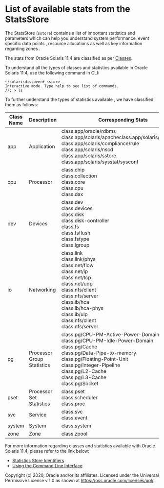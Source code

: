# List of available stats from the StatsStore

The StatsStore (`sstore`) contains a list of important statistics and parameters which can help you understand system performance, event specific data points , resource allocations as well as key information regarding zones .

The stats from Oracle Solaris 11.4 are classified as per [Classes](https://docs.oracle.com/cd/E37838_01/html/E56520/ssids.html#SSTORssidstructure).

To understand all the types of classes and statistics available in Oracle Solaris 11.4, use the following command in CLI:

```
~/solarisdiscover# sstore
Interactive mode. Type help to see list of commands.
//: > ls
```

To further understand the types of statistics available , we have classified them as follows:

| Class Name | Description                | Corresponding Stats                                          |
| ---------- | -------------------------- | ------------------------------------------------------------ |
| app        | Application                | class.app/oracle/rdbms<br />class.app/solaris/apacheclass.app/solaris/audit/class <br />class.app/solaris/compliance/rule<br />class.app/solaris/nscd<br />class.app/solaris/sstore<br />class.app/solaris/sysstat/sysconf |
| cpu        | Processor                  | class.chip<br />class.collection<br />class.core<br />class.cpu<br />class.dax |
| dev        | Devices                    | class.dev<br />class.devices<br />class.disk<br />class.disk-controller<br />class.fs<br/>class.fsflush<br />class.fstype<br />class.lgroup |
| io         | Networking                 | class.link<br />class.link/phys<br />class.net/flow<br />class.net/ip<br />class.net/tcp<br />class.net/udp<br />class.nfs/client<br />class.nfs/server<br />class.ib/hca<br />class.ib/hca-phys<br />class.ib/ulp<br />class.nfs/client<br />class.nfs/server |
| pg         | Processor Group Statistics | class.pg/CPU-PM-Active-Power-Domain<br />class.pg/CPU-PM-Idle-Power-Domain<br />class.pg/Cache<br />class.pg/Data-Pipe-to-memory<br />class.pg/Floating-Point-Unit<br />class.pg/Integer-Pipeline<br />class.pg/L2-Cache<br />class.pg/L3-Cache<br />class.pg/Socket<br /> |
| pset       | Processor Set Statistics   | class.pset<br />class.scheduler<br />class.proc              |
| svc        | Service                    | class.svc<br />class.event                                   |
| system     | System                     | class.system                                                 |
| zone       | Zone                       | class.zpool                                                  |

For more information regarding classes and statistics available with Oracle Solaris 11.4, please refer to the link below:

- [Statistics Store Identifiers](https://docs.oracle.com/cd/E37838_01/html/E56520/ssids.html#SSTORssidstructure)
- [Using the Command Line Interface](https://docs.oracle.com/cd/E37838_01/html/E56520/sstorconsume.html#scrolltoc)

Copyright (c) 2020, Oracle and/or its affiliates.
 Licensed under the Universal Permissive License v 1.0 as shown at <https://oss.oracle.com/licenses/upl/>.